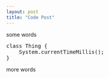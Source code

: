```yaml
---
layout: post
title: "Code Post"
---
```


<p>some words</p>
<pre class="prettyprint">class Thing {
    System.currentTimeMillis();
}
</pre>
<p>more words</p>
